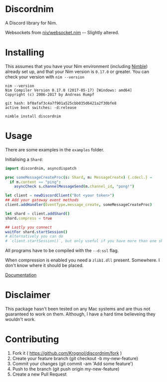 # Discordnim

A Discord library for Nim. 

Websockets from [niv/websocket.nim](https://github.com/niv/websocket.nim) -- Slightly altered.

# Installing

This assumes that you have your Nim environment (including [Nimble](https://github.com/nim-lang/nimble)) already set up, and that your Nim version is `0.17.0` or greater.
You can check your version with `nim --version`

```
nim --version
Nim Compiler Version 0.17.0 (2017-05-17) [Windows: amd64]
Copyright (c) 2006-2017 by Andreas Rumpf

git hash: bf0afaf3c4a7f901a525cbb035d6421a2f30bfe8
active boot switches: -d:release
```

`nimble install discordnim`

# Usage

There are some examples in the `examples` folder.


Initialising a `Shard`:

```nim
import discordnim, asyncdispatch

proc someMessageCreateProc(s: Shard, m: MessageCreate) {.cdecl.} =
  if m.content == "ping":
    asyncCheck s.channelMessageSend(m.channel_id, "pong!")

let client = newDiscordClient("Bot <your token>")
## Add your gateway event methods
client.addHandler(EventType.message_create, someMessageCreateProc)

let shard = client.addShard()
shard.compress = true

## Lastly you connect
waitFor shard.startSession()
# Alternatively you can do 
# `client.startSession()`, but only useful if you have more than one shard.
```

All programs have to be compiled with the `--d:ssl` flag.

When compression is enabled you need a `zlib1.dll` present. Somewhere. I don't know where it should be placed.

[Documentation](https://krognol.github.io/discordnim/)

# Disclaimer

This package hasn't been tested on any Mac systems and are thus not guaranteed to work on them. Although, I have a hard time believeing they wouldn't work.

# Contributing

1. Fork it ( https://github.com/Krognol/discordnim/fork )
2. Create your feature branch (git checkout -b my-new-feature)
3. Commit your changes (git commit -am 'Add some feature')
4. Push to the branch (git push origin my-new-feature)
5. Create a new Pull Request